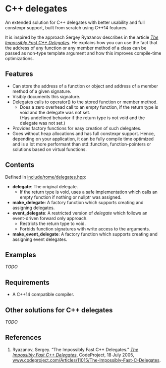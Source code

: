 # C++ delegates

An extended solution for C++ delegates with better usability and full constexpr support, built from scratch using C++14 features.

It is inspired by the approach Sergey Ryazanov describes in the article [_The Impossibly Fast C++ Delegates_][impossDelegates]. He explains how you can use the fact that the address of any function or any member method of a class can be passed as non-type template argument and how this improves compile-time optimizations.

## Features

- Can store the address of a function or object and address of a member method of a given signature.
- Visibly documents this signature.
- Delegates calls to operator() to the stored function or member method.
  - Does a zero overhead call to an empty function, if the return type is void and the delegate was not set.  
    (Has undefined behavior if the return type is not void and the delegate was not set.)
- Provides factory functions for easy creation of such delegates.
- Goes without heap allocations and has full constexpr support. Hence, depending on your application, it can be fully compile time optimized and is a lot more performant than std::function, function-pointers or solutions based on virtual functions.

## Contents

Defined in [include/rome/delegates.hpp](include/rome/delegates.hpp):

- **delegate**: The original delegate.
  - If the return type is void, uses a safe implementation which calls an empty function if nothing or nullptr was assigned.
- **make_delegate**: A factory function which supports creating and assigning delegates.
- **event_delegate**: A restricted version of *delegate* which follows an event-driven forward only approach.
  - Restricts the return type to void.
  - Forbids function signatures with write access to the arguments.
- **make_event_delegate**: A factory function which supports creating and assigning event delegates.

## Examples

*TODO*

## Requirements

- A C++14 compatible compiler.


## Other solutions for C++ delegates

*TODO*

## References

1. Ryazanov, Sergey. “The Impossibly Fast C++ Delegates.” [_The Impossibly Fast C++ Delegates_][impossDelegates], CodeProject, 18 July 2005, www.codeproject.com/Articles/11015/The-Impossibly-Fast-C-Delegates. 

[impossDelegates]: https://www.codeproject.com/Articles/11015/The-Impossibly-Fast-C-Delegates